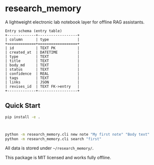 


# research_memory

A lightweight electronic lab notebook layer for offline RAG assistants.

```
Entry schema (entry table)
+-------------+------------------+
| column      | type             |
+=============+==================+
| id          | TEXT PK          |
| created_at  | DATETIME         |
| type        | TEXT             |
| title       | TEXT             |
| body_md     | TEXT             |
| status      | TEXT             |
| confidence  | REAL             |
| tags        | TEXT             |
| links       | JSON             |
| revises_id  | TEXT FK->entry   |
+-------------+------------------+
```



## Quick Start

```bash
pip install -e .



python -m research_memory.cli new note "My first note" "Body text"
python -m research_memory.cli search "first"
```

All data is stored under `~/research_memory/`.

This package is MIT licensed and works fully offline.



